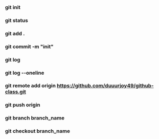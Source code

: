 ### git init
### git status
### git add .
### git commit -m "init"
### git log
### git log --oneline
### git remote add origin https://github.com/duuurjoy49/github-class.git
### git push origin 
### git branch branch_name

### git checkout branch_name